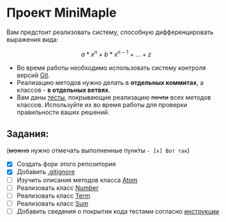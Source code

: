 # Проект MiniMaple

Вам предстоит реализовать систему, способную дифференцировать выражения вида:   
```math
a*x^n + b*x^{n-1} + ... + z
```

- Во время работы необходимо использовать систему контроля версий [Git](https://www.git-scm.com).
- Реализацию методов нужно делать в **отдельных коммитах**, а классов - **в отдельных ветвях**.
- Вам даны [тесты](Tests/), покрывающие реализацию ~~почти~~ всех методов классов. Используйте их во время работы для проверки правильности ваших решений.

## Задания:
(~~можно~~ нужно отмечать выполненные пункты `- [x] Вот так`)
- [x] Создать форк этого репозитория
- [x] Добавить [.gitignore](https://dev.to/rafalpienkowski/easy-to-create-gitignore-for-the-dotnet-developers-1h42) 
- [ ] Изучить описания методов класса [Atom](MiniMaple/Atom.cs)
- [ ] Реализовать класс [Number](MiniMaple/Number.cs)
- [ ] Реализовать класс [Term](MiniMaple/Term.cs)
- [ ] Реализовать класс [Sum](MiniMaple/Sum.cs)
- [ ] Добавить сведения о покрытии кода тестами согласно [инструкции](https://github.com/MMCS-FIIT/dotnet-coverage-demo)
